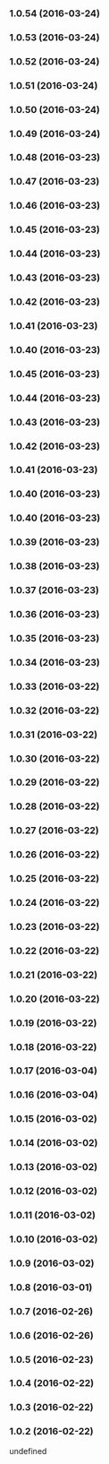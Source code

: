 ### 1.0.54 (2016-03-24)


### 1.0.53 (2016-03-24)


### 1.0.52 (2016-03-24)


### 1.0.51 (2016-03-24)


### 1.0.50 (2016-03-24)


### 1.0.49 (2016-03-24)


### 1.0.48 (2016-03-23)


### 1.0.47 (2016-03-23)


### 1.0.46 (2016-03-23)


### 1.0.45 (2016-03-23)


### 1.0.44 (2016-03-23)


### 1.0.43 (2016-03-23)


### 1.0.42 (2016-03-23)


### 1.0.41 (2016-03-23)


### 1.0.40 (2016-03-23)


### 1.0.45 (2016-03-23)


### 1.0.44 (2016-03-23)


### 1.0.43 (2016-03-23)


### 1.0.42 (2016-03-23)


### 1.0.41 (2016-03-23)


### 1.0.40 (2016-03-23)


### 1.0.40 (2016-03-23)


### 1.0.39 (2016-03-23)


### 1.0.38 (2016-03-23)


### 1.0.37 (2016-03-23)


### 1.0.36 (2016-03-23)


### 1.0.35 (2016-03-23)


### 1.0.34 (2016-03-23)


### 1.0.33 (2016-03-22)


### 1.0.32 (2016-03-22)


### 1.0.31 (2016-03-22)


### 1.0.30 (2016-03-22)


### 1.0.29 (2016-03-22)


### 1.0.28 (2016-03-22)


### 1.0.27 (2016-03-22)


### 1.0.26 (2016-03-22)


### 1.0.25 (2016-03-22)


### 1.0.24 (2016-03-22)


### 1.0.23 (2016-03-22)


### 1.0.22 (2016-03-22)


### 1.0.21 (2016-03-22)


### 1.0.20 (2016-03-22)


### 1.0.19 (2016-03-22)


### 1.0.18 (2016-03-22)


### 1.0.17 (2016-03-04)


### 1.0.16 (2016-03-04)


### 1.0.15 (2016-03-02)


### 1.0.14 (2016-03-02)


### 1.0.13 (2016-03-02)


### 1.0.12 (2016-03-02)


### 1.0.11 (2016-03-02)


### 1.0.10 (2016-03-02)


### 1.0.9 (2016-03-02)


### 1.0.8 (2016-03-01)


### 1.0.7 (2016-02-26)


### 1.0.6 (2016-02-26)


### 1.0.5 (2016-02-23)


### 1.0.4 (2016-02-22)


### 1.0.3 (2016-02-22)


### 1.0.2 (2016-02-22)


undefined